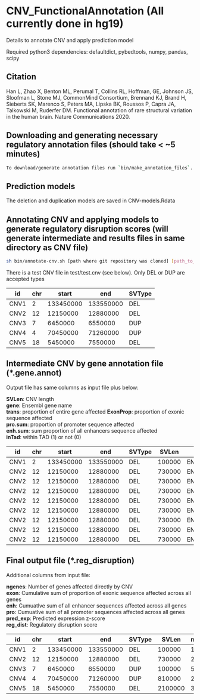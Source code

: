 # CNV_FunctionalAnnotation (All currently done in hg19)
Details to annotate CNV and apply prediction model

Required python3 dependencies: defaultdict, pybedtools, numpy, pandas, scipy

## Citation
Han L, Zhao X, Benton ML, Perumal T, Collins RL, Hoffman, GE, Johnson JS, Sloofman L, Stone MJ, CommonMind Consortium, Brennand KJ, Brand H, Sieberts SK, Marenco S, Peters MA, Lipska BK, Roussos P, Capra JA, Talkowski M, Ruderfer DM. Functional annotation of rare structural variation in the human brain. Nature Communications 2020.

## Downloading and generating necessary regulatory annotation files (should take < ~5 minutes)

```bash
To download/generate annotation files run `bin/make_annotation_files`.
```

## Prediction models

The deletion and duplication models are saved in CNV-models.Rdata


## Annotating CNV and applying models to generate regulatory disruption scores (will generate intermediate and results files in same directory as CNV file)

```bash
sh bin/annotate-cnv.sh [path where git repository was cloned] [path_to_CNV_file]
```

There is a test CNV file in test/test.cnv (see below). Only DEL or DUP are accepted types

id  |chr| start| end|SVType  
---|---|---|---|---
CNV1|2|133450000|133550000| DEL  
CNV2|12|12150000|12880000|DEL   
CNV3|7|6450000|6550000|DUP  
CNV4|4|70450000|71260000|DUP   
CNV5|18|5450000|7550000|DEL   


## Intermediate CNV by gene annotation file (*.gene.annot)

Output file has same columns as input file plus below:  

**SVLen**: CNV length  
**gene**: Ensembl gene name  
**trans**: proportion of entire gene affected
**ExonProp**: proportion of exonic sequence affected   
**pro.sum**: proportion of promoter sequence affected  
**enh.sum**: sum proportion of all enhancers sequence affected   
**inTad**: within TAD (1) or not (0)  

id |chr |start |end |SVType |SVLen |gene |trans |ExonProp |pro.sum |enh.sum |inTad
---|---|---|---|---|---|---|---|---|---|---|---
CNV1 |2 |133450000 |133550000 |DEL |100000 |ENSG00000176771 |0.111525 |0.50330015715034 |0 |0 |1
CNV2 |12 |12150000 |12880000 |DEL |730000 |ENSG00000070018 |1 |1 |1 |0 |1
CNV2 |12 |12150000 |12880000 |DEL |730000 |ENSG00000111261 |1 |1 |1 |3 |0
CNV2 |12 |12150000 |12880000 |DEL |730000 |ENSG00000111266 |1 |1 |1 |0 |1
CNV2 |12 |12150000 |12880000 |DEL |730000 |ENSG00000111269 |1 |1 |1 |0 |1
CNV2 |12 |12150000 |12880000 |DEL |730000 |ENSG00000111276 |1 |1 |1 |6 |1
CNV2 |12 |12150000 |12880000 |DEL |730000 |ENSG00000121380 |1 |1 |1 |5 |1
CNV2 |12 |12150000 |12880000 |DEL |730000 |ENSG00000165714 |1 |1 |1 |0 |1
CNV2 |12 |12150000 |12880000 |DEL |730000 |ENSG00000178878 |0.0110419 |0.0354825348612453 |1 |0 |1


## Final output file (*.reg_disruption)

Additional columns from input file:

**ngenes**: Number of genes affected directly by CNV   
**exon**: Cumulative sum of proportion of exonic sequence affected across all genes   
**enh**: Cumuatlve sum of all enhancer sequences affected across all genes   
**pro**: Cumuatlve sum of all promoter sequences affected across all genes   
**pred_exp**: Predicted expression z-score   
**reg_dist**: Regulatory disruption score    

id |chr |start |end |SVType |SVLen |ngenes |exon |enh |pro |pred_exp |reg_dist
---|---|---|---|---|---|---|---|---|---|---|---
CNV1 |2 |133450000 |133550000 |DEL |100000 |1 |0.50330015715034 |0 |0 |-0.923467521409079 |-0.683216839007316
CNV2 |12 |12150000 |12880000 |DEL |730000 |22 |21.0354825348612 |36 |22 |-45.6165484017837 |-14.6298854256054
CNV3 |7 |6450000 |6550000 |DUP |100000 |5 |4.34803581412534 |21 |4 |4.90544957250558 |1.67441995009775
CNV4 |4 |70450000 |71260000 |DUP |810000 |21 |20.4703337453646 |0 |21 |30.8031235891722 |9.62781209180071
CNV5 |18 |5450000 |7550000 |DEL |2100000 |37 |36.2654214123007 |2 |37 |-88.1485171766695 |-8.63831141801943

